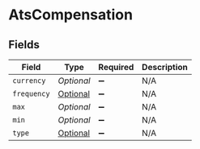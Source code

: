 # AtsCompensation


## Fields

| Field                                                                       | Type                                                                        | Required                                                                    | Description                                                                 |
| --------------------------------------------------------------------------- | --------------------------------------------------------------------------- | --------------------------------------------------------------------------- | --------------------------------------------------------------------------- |
| `currency`                                                                  | *Optional<String>*                                                          | :heavy_minus_sign:                                                          | N/A                                                                         |
| `frequency`                                                                 | [Optional<Frequency>](../../models/shared/Frequency.md)                     | :heavy_minus_sign:                                                          | N/A                                                                         |
| `max`                                                                       | *Optional<Double>*                                                          | :heavy_minus_sign:                                                          | N/A                                                                         |
| `min`                                                                       | *Optional<Double>*                                                          | :heavy_minus_sign:                                                          | N/A                                                                         |
| `type`                                                                      | [Optional<AtsCompensationType>](../../models/shared/AtsCompensationType.md) | :heavy_minus_sign:                                                          | N/A                                                                         |